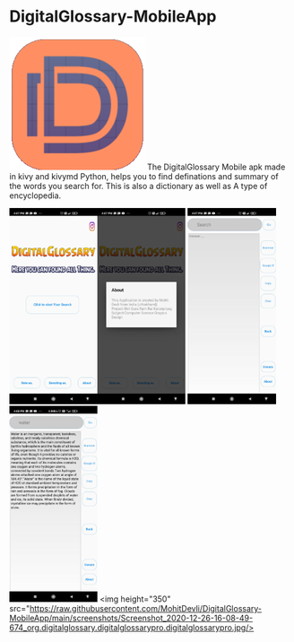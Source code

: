# DigitalGlossary-MobileApp
![picture](screenshots/icon.png)
The DigitalGlossary Mobile apk made in kivy and kivymd Python, helps you to find definations and summary of the words you search for. This is also a dictionary as well as A type of encyclopedia.

<img height="350" src="https://raw.githubusercontent.com/MohitDevli/DigitalGlossary-MobileApp/main/screenshots/Screenshot_2020-12-26-16-07-39-521_org.digitalglossary.digitalglossarypro.digitalglossarypro.jpg"/><img height="350" src="https://raw.githubusercontent.com/MohitDevli/DigitalGlossary-MobileApp/main/screenshots/Screenshot_2020-12-26-16-07-43-648_org.digitalglossary.digitalglossarypro.digitalglossarypro.jpg"/> <img height="350" src="https://raw.githubusercontent.com/MohitDevli/DigitalGlossary-MobileApp/main/screenshots/Screenshot_2020-12-26-16-07-48-018_org.digitalglossary.digitalglossarypro.digitalglossarypro.jpg"/> <img height="350" src="https://raw.githubusercontent.com/MohitDevli/DigitalGlossary-MobileApp/main/screenshots/Screenshot_2020-12-26-16-08-35-257_org.digitalglossary.digitalglossarypro.digitalglossarypro.jpg"/> <img height="350" src="https://raw.githubusercontent.com/MohitDevli/DigitalGlossary-MobileApp/main/screenshots/Screenshot_2020-12-26-16-08-49-674_org.digitalglossary.digitalglossarypro.digitalglossarypro.jpg/> 
